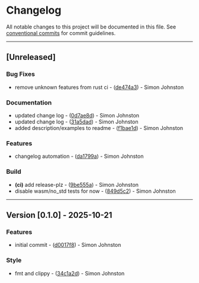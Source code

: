 # Changelog

All notable changes to this project will be documented in this file.
See [conventional commits](https://www.conventionalcommits.org/) for commit guidelines.

---
## [Unreleased]

### Bug Fixes

- remove unknown features from rust ci - ([de474a3](https://github.com/johnstonskj/rust-flat-error/commit/de474a3a6644b336b961d1bc6719972c140a3bff)) - Simon Johnston

### Documentation

- updated change log - ([0d7ae8d](https://github.com/johnstonskj/rust-flat-error/commit/0d7ae8db32d9e75cad73e4ff5e9200fb6739a48a)) - Simon Johnston
- updated change log - ([31a5dad](https://github.com/johnstonskj/rust-flat-error/commit/31a5dad3c06e7cb33d76ff5ce4a81d341d0b1a8f)) - Simon Johnston
- added description/examples to readme - ([f1bae1d](https://github.com/johnstonskj/rust-flat-error/commit/f1bae1d36159388ed6f9c26e6518384596448c89)) - Simon Johnston

### Features

- changelog automation - ([da1799a](https://github.com/johnstonskj/rust-flat-error/commit/da1799acf8b967292943f027a78adb7331718687)) - Simon Johnston

### Build

- **(ci)** add release-plz - ([9be555a](https://github.com/johnstonskj/rust-flat-error/commit/9be555ad5e2bb9f596c7a118dd3da1a6abb86265)) - Simon Johnston
- disable wasm/no_std tests for now - ([849d5c2](https://github.com/johnstonskj/rust-flat-error/commit/849d5c263441078a8b42bdb3234be5887109b711)) - Simon Johnston

---
## Version [0.1.0] - 2025-10-21

### Features

- initial commit - ([d0017f8](https://github.com/johnstonskj/rust-flat-error/commit/d0017f847546833eff4b9924e1ab1bacd23d804e)) - Simon Johnston

### Style

- fmt and clippy - ([34c1a2d](https://github.com/johnstonskj/rust-flat-error/commit/34c1a2dffb470582ce61b30caeb5cd8d4344e60b)) - Simon Johnston

<!-- generated by git-cliff -->
